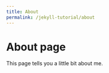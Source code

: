 ```yaml
---
title: About
permalink: /jekyll-tutorial/about
---
```

# About page

This page tells you a little bit about me.
